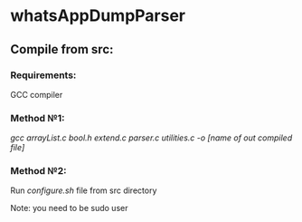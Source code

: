 # whatsAppDumpParser

<h2>Compile from src:</h2>
<h3>Requirements:</h3>
<p>GCC compiler</p>

<h3>Method №1:</h3>
<p><i>gcc arrayList.c bool.h extend.c parser.c utilities.c -o [name of out compiled file]</p></i>

<h3>Method №2:</h3>
<p>Run <i>configure.sh</i> file from src directory</p>
<p>Note: you need to be sudo user</p>
